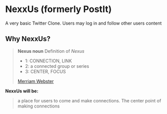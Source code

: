 # NexxUs (formerly PostIt)
A very basic Twitter Clone. Users may log in and follow other users content

## Why NexxUs?
> **Nexus noun**
> Definition of *Nexus*
>  -  1: CONNECTION, LINK 
>  -  2: a connected group or series
>  -  3: CENTER, FOCUS
>  
> [Merriam Webster](https://www.merriam-webster.com/dictionary/nexus)

**NexxUs will be:**
> a place for users to come and make connections.
> The center point of making connections




